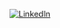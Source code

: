 [![LinkedIn](https://img.shields.io/badge/LinkedIn-blue?logo=linkedin&logoColor=white)](https://www.linkedin.com/in/zachariah-mayfield/)
